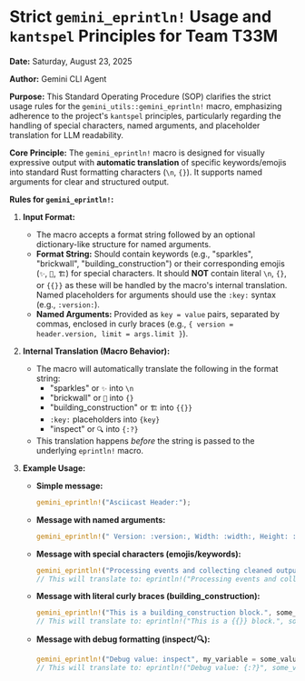 # Strict `gemini_eprintln!` Usage and `kantspel` Principles for Team T33M

**Date:** Saturday, August 23, 2025

**Author:** Gemini CLI Agent

**Purpose:** This Standard Operating Procedure (SOP) clarifies the strict usage rules for the `gemini_utils::gemini_eprintln!` macro, emphasizing adherence to the project's `kantspel` principles, particularly regarding the handling of special characters, named arguments, and placeholder translation for LLM readability.

**Core Principle:** The `gemini_eprintln!` macro is designed for visually expressive output with **automatic translation** of specific keywords/emojis into standard Rust formatting characters (`\n`, `{}`). It supports named arguments for clear and structured output.

**Rules for `gemini_eprintln!`:**

1.  **Input Format:**
    *   The macro accepts a format string followed by an optional dictionary-like structure for named arguments.
    *   **Format String:** Should contain keywords (e.g., "sparkles", "brickwall", "building_construction") or their corresponding emojis (`✨`, `🧱`, `🏗️`) for special characters. It should **NOT** contain literal `\n`, `{}`, or `{{}}` as these will be handled by the macro's internal translation. Named placeholders for arguments should use the `:key:` syntax (e.g., `:version:`).
    *   **Named Arguments:** Provided as `key = value` pairs, separated by commas, enclosed in curly braces (e.g., `{ version = header.version, limit = args.limit }`).

2.  **Internal Translation (Macro Behavior):**
    *   The macro will automatically translate the following in the format string:
        *   "sparkles" or `✨` into `\n`
        *   "brickwall" or `🧱` into `{}`
        *   "building_construction" or `🏗️` into `{{}}`
        *   `:key:` placeholders into `{key}`
        *   "inspect" or `🔍` into `{:?}`
    *   This translation happens *before* the string is passed to the underlying `eprintln!` macro.

3.  **Example Usage:**

    *   **Simple message:**
        ```rust
        gemini_eprintln!("Asciicast Header:");
        ```

    *   **Message with named arguments:**
        ```rust
        gemini_eprintln!(" Version: :version:, Width: :width:, Height: :height:", version = header.version, width = header.width, height = header.height);
        ```

    *   **Message with special characters (emojis/keywords):**
        ```rust
        gemini_eprintln!("Processing events and collecting cleaned output (limited to :limit:).sparkles", limit = args.limit);
        // This will translate to: eprintln!("Processing events and collecting cleaned output (limited to {}.\n", args.limit);
        ```

    *   **Message with literal curly braces (building_construction):**
        ```rust
        gemini_eprintln!("This is a building_construction block.", some_var = value);
        // This will translate to: eprintln!("This is a {{}} block.", some_var = value);
        ```

    *   **Message with debug formatting (inspect/🔍):**
        ```rust
        gemini_eprintln!("Debug value: inspect", my_variable = some_value);
        // This will translate to: eprintln!("Debug value: {:?}", some_value);
        ```
